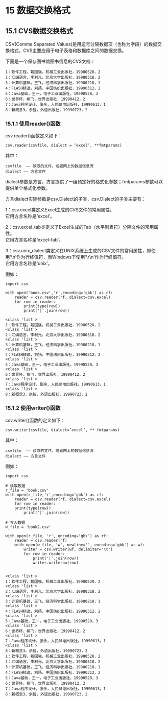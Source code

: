 # 15 数据交换格式

## 15.1 CVS数据交换格式

CSV(Comma Separated Values)是用逗号分隔数据项（也称为字段）的数据交换格式，CVS主要应用于电子表格和数据库之间的数据交换。  

下面是一个保存图书馆图书信息的CVS文档：  

    1：软件工程，戴国强，机械工业出版社，19980528，2  
    2：汇编语言，李利光，北京大学出版社，19980318，2  
    3：计算机基础，王飞，经济科学出版社，19980218，1  
    4：FLASH精选，刘扬，中国纺织出版社，19990312，2  
    5：Java基础，王一，电子工业出版社，19990528，3  
    6：世界杯，柳飞，世界出版社，19990412，2  
    7：Java程序设计，张余，人民邮电出版社，19990613，1  
    8：新概念3，余智，外语出版社，19990723，2  

### 15.1.1 使用reader()函数

csv.reader()函数定义如下：  

    csv.reader(csvfile, dialect = ‘excel’, **fmtparams)

其中：

    csvfile  —— 读取的文件，或者网上的数据信息流
    dialect —— 方言文件

dialect参数是方言，方言提供了一组预定好的格式化参数；fmtparams参数可以提供单个格式化参数。  

方言dialect实际参数是csv.Dialect的子类，csv.Dialect的子类主要有：  

1：csv.excel类定义Excel生成的CVS文件的常用属性。  
它用方言名称是‘excel’。  

2：csv.excel_tab类定义了Excel生成的Tab（水平制表符）分隔文件的常用属性。  
它用方言名称是‘excel-tab’。  

3：csv.unix_dialect类定义在UNIX系统上生成的CSV文件的常用属性，即使用‘\n’作为行终值符，而Windows下使用‘\r\n’作为行终值符。  
它用方言名称是‘unix’。  

例如：

    import csv

    with open('book.csv','r',encoding='gbk') as rf:
        reader = csv.reader(rf, dialect=csv.excel)
        for row in reader:
            print(type(row))
            print('|'.join(row))

    <class 'list'>
    1：软件工程，戴国强，机械工业出版社，19980528，2
    <class 'list'>
    2：汇编语言，李利光，北京大学出版社，19980318，2
    <class 'list'>
    3：计算机基础，王飞，经济科学出版社，19980218，1
    <class 'list'>
    4：FLASH精选，刘扬，中国纺织出版社，19990312，2
    <class 'list'>
    5：Java基础，王一，电子工业出版社，19990528，3
    <class 'list'>
    6：世界杯，柳飞，世界出版社，19990412，2
    <class 'list'>
    7：Java程序设计，张余，人民邮电出版社，19990613，1
    <class 'list'>
    8：新概念3，余智，外语出版社，19990723，2

### 15.1.2 使用writer()函数

csv.writer()函数的定义如下：  

    csv.writer(csvfile, dialect=’excel’, ** fmtparams)

其中：

    csvfile  —— 读取的文件，或者网上的数据信息流
    dialect —— 方言文件

例如：

    import csv

    # 读取数据
    r_file = 'book.csv'
    with open(r_file,'r',encoding='gbk') as rf:
        reader = csv.reader(rf, dialect=csv.excel)
        for row in reader:
        print(type(row))
            print('|'.join(row))

    # 写入数据
    w_file = 'book2.csv'

    with open(r_file, 'r', encoding='gbk') as rf:
        reader = csv.reader(rf)
        with open(w_file, 'w', newline='', encoding='gbk') as wf:
            writer = csv.writer(wf, delimiter='\t')
            for row in reader:
                print('|'.join(row))
                writer.writerow(row)


    <class 'list'>
    1：软件工程，戴国强，机械工业出版社，19980528，2
    <class 'list'>
    2：汇编语言，李利光，北京大学出版社，19980318，2
    <class 'list'>
    3：计算机基础，王飞，经济科学出版社，19980218，1
    <class 'list'>
    4：FLASH精选，刘扬，中国纺织出版社，19990312，2
    <class 'list'>
    5：Java基础，王一，电子工业出版社，19990528，3
    <class 'list'>
    6：世界杯，柳飞，世界出版社，19990412，2
    <class 'list'>
    7：Java程序设计，张余，人民邮电出版社，19990613，1
    <class 'list'>
    8：新概念3，余智，外语出版社，19990723，2
    1：软件工程，戴国强，机械工业出版社，19980528，2
    2：汇编语言，李利光，北京大学出版社，19980318，2
    3：计算机基础，王飞，经济科学出版社，19980218，1
    4：FLASH精选，刘扬，中国纺织出版社，19990312，2
    5：Java基础，王一，电子工业出版社，19990528，3
    6：世界杯，柳飞，世界出版社，19990412，2
    7：Java程序设计，张余，人民邮电出版社，19990613，1
    8：新概念3，余智，外语出版社，19990723，2
